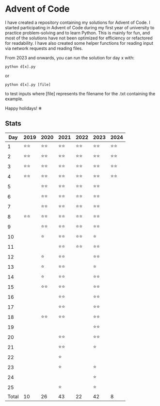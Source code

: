 # Advent of Code

I have created a repository containing my solutions for Advent of Code. I started participating in Advent of Code during my first year of university to practice problem-solving and to learn Python. This is mainly for fun, and most of the solutions have not been optimized for efficiency or refactored for readability. I have also created some helper functions for reading input via network requests and reading files.

From 2023 and onwards, you can run the solution for day x with:
```
python d[x].py
```
or
```
python d[x].py [file]
```
to test inputs where [file] represents the filename for the .txt containing the example.

Happy holidays! ❄

## Stats
Day   | 2019  | 2020  | 2021  | 2022  | 2023 | 2024
---   | ---   | ---   |  ---  |  ---  | --- |  ---  
1     | ⭐⭐ | ⭐⭐ | ⭐⭐ | ⭐⭐ | ⭐⭐ | ⭐⭐ 
2     | ⭐⭐ | ⭐⭐ | ⭐⭐ | ⭐⭐ | ⭐⭐ | ⭐⭐ 
3     | ⭐⭐ | ⭐⭐ | ⭐⭐ | ⭐⭐ | ⭐⭐ | ⭐⭐ 
4     | ⭐⭐ | ⭐⭐ | ⭐⭐ | ⭐⭐ | ⭐⭐ | ⭐⭐ 
5     |       | ⭐⭐ | ⭐⭐ | ⭐⭐ | ⭐⭐ |
6     |       | ⭐⭐ | ⭐⭐ | ⭐⭐ | ⭐⭐ |
7     |       | ⭐⭐ | ⭐⭐ | ⭐⭐ | ⭐⭐ |
8     | ⭐⭐ | ⭐⭐ | ⭐⭐ | ⭐⭐ | ⭐⭐ |
9     |       | ⭐⭐ | ⭐⭐ | ⭐⭐ | ⭐⭐ |
10    |       | ⭐   | ⭐⭐ | ⭐⭐ | ⭐ |
11    |       |       | ⭐⭐ | ⭐⭐ | ⭐⭐ |
12    |       | ⭐   | ⭐⭐ |       | ⭐⭐ |
13    |       | ⭐   | ⭐⭐ |       | ⭐ |
14    |       | ⭐   | ⭐⭐ |       | ⭐⭐ |
15    |       | ⭐⭐ | ⭐⭐ |       | ⭐⭐ |
16    |       |       | ⭐⭐ |       | ⭐⭐ |
17    |       |       | ⭐⭐ |       | ⭐⭐ |
18    |       | ⭐⭐ | ⭐⭐ |       | ⭐⭐ |
19    |       |       |       |       | ⭐⭐ |
20    |       |       | ⭐⭐ |       | ⭐⭐ |
21    |       |       | ⭐⭐ |       | ⭐ |
22    |       |       | ⭐    |       | 
23    |       |       | ⭐    |       | ⭐ |
24    |       |       |       |       | ⭐  |
25    |       |       | ⭐    |       | ⭐  |
Total | 10    | 26    | 43    | 22    | 42 | 8
